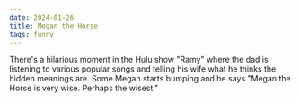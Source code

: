 ```yaml
---
date: 2024-01-26
title: Megan the Horse
tags: funny
---
```


There's a hilarious moment in the Hulu show "Ramy" where the dad is listening to various popular songs and telling his wife what he thinks the hidden meanings are. Some Megan starts bumping and he says "Megan the Horse is very wise. Perhaps the wisest."